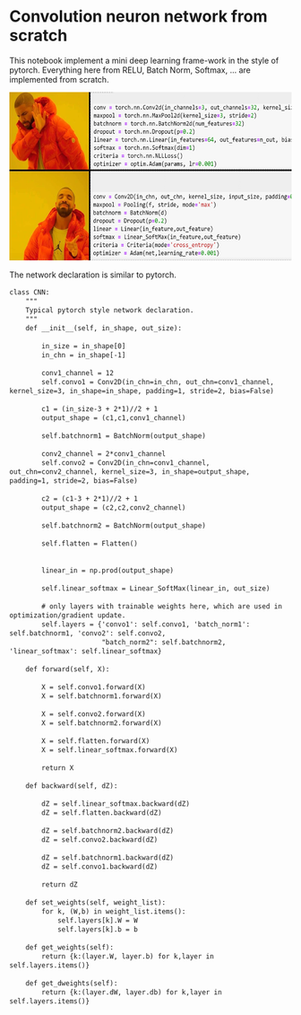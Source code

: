 # Convolution neuron network from scratch
This notebook implement a mini deep learning frame-work in the style of pytorch. Everything here from RELU, Batch Norm, Softmax, ...  are implemented from scratch. 

<img src="yes-no.png" style="width:600px;height:300px;">

The network declaration is similar to pytorch. 

    class CNN:
        """
        Typical pytorch style network declaration.
        """
        def __init__(self, in_shape, out_size):

            in_size = in_shape[0]
            in_chn = in_shape[-1]

            conv1_channel = 12
            self.convo1 = Conv2D(in_chn=in_chn, out_chn=conv1_channel, kernel_size=3, in_shape=in_shape, padding=1, stride=2, bias=False)

            c1 = (in_size-3 + 2*1)//2 + 1
            output_shape = (c1,c1,conv1_channel)

            self.batchnorm1 = BatchNorm(output_shape)

            conv2_channel = 2*conv1_channel
            self.convo2 = Conv2D(in_chn=conv1_channel, out_chn=conv2_channel, kernel_size=3, in_shape=output_shape, padding=1, stride=2, bias=False)

            c2 = (c1-3 + 2*1)//2 + 1
            output_shape = (c2,c2,conv2_channel)

            self.batchnorm2 = BatchNorm(output_shape)

            self.flatten = Flatten()


            linear_in = np.prod(output_shape)

            self.linear_softmax = Linear_SoftMax(linear_in, out_size)

            # only layers with trainable weights here, which are used in optimization/gradient update.
            self.layers = {'convo1': self.convo1, 'batch_norm1': self.batchnorm1, 'convo2': self.convo2, 
                           "batch_norm2": self.batchnorm2, 'linear_softmax': self.linear_softmax}

        def forward(self, X):

            X = self.convo1.forward(X)
            X = self.batchnorm1.forward(X)

            X = self.convo2.forward(X)
            X = self.batchnorm2.forward(X)

            X = self.flatten.forward(X)
            X = self.linear_softmax.forward(X)

            return X

        def backward(self, dZ):

            dZ = self.linear_softmax.backward(dZ)
            dZ = self.flatten.backward(dZ)

            dZ = self.batchnorm2.backward(dZ)
            dZ = self.convo2.backward(dZ)

            dZ = self.batchnorm1.backward(dZ)
            dZ = self.convo1.backward(dZ)

            return dZ

        def set_weights(self, weight_list):
            for k, (W,b) in weight_list.items():
                self.layers[k].W = W
                self.layers[k].b = b

        def get_weights(self):
            return {k:(layer.W, layer.b) for k,layer in self.layers.items()}

        def get_dweights(self):
            return {k:(layer.dW, layer.db) for k,layer in self.layers.items()}

